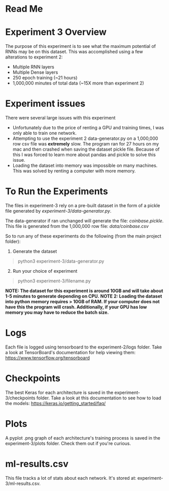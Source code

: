 # Read Me

# Experiment 3 Overview
The purpose of this experiment is to see what the maximum potential of RNNs may be on this dataset. This was accomplished using a few alterations to experiment 2:
- Multiple RNN layers
- Multiple Dense layers
- 250 epoch training (~21 hours)
- 1,000,000 minutes of total data (~15X more than experiment 2)

# Experiment issues
There were several large issues with this experiment
- Unfortunately due to the price of renting a GPU and training times, I was only able to train one network.
- Attempting to use the experiment 2 data-generator.py on a 1,000,000 row csv file was **extremely** slow. The program ran for 27 hours on my mac and then crashed when saving the dataset pickle file. Because of this I was forced to learn more about pandas and pickle to solve this issue.
- Loading the dataset into memory was impossible on many machines. This was solved by renting a computer with more memory.

# To Run the Experiments
The files in experiment-3 rely on a pre-built dataset in the form of a pickle file generated by *experiment-3/data-generator.py*.

The data-generator if ran unchanged will generate the file: *coinbase.pickle*. This file is generated from the 1,000,000 row file: *data/coinbase.csv*

So to run any of these experiments do the following (from the main project folder):
1. Generate the dataset 
> python3 experiment-3/data-generator.py
2. Run your choice of experiment
> python3 experiment-3/filename.py

**NOTE: The dataset for this experiment is around 10GB and will take about 1-5 minutes to generate depending on CPU.**
**NOTE 2: Loading the dataset into python memory requires > 10GB of RAM. If your computer does not have this the program will crash. Additionally, if your GPU has low memory you may have to reduce the batch size.**

# Logs
Each file is logged using tensorboard to the experiment-2/logs folder. 
Take a look at TensorBoard's documentation for help viewing them: https://www.tensorflow.org/tensorboard

# Checkpoints
The best Keras for each architecture is saved in the experiment-3/checkpoints folder.
Take a look at this documentation to see how to load the models: https://keras.io/getting_started/faq/

# Plots
A pyplot .png graph of each architecture's training process is saved in the experiment-3/plots folder. Check them out if you're curious.

# ml-results.csv
This file tracks a lot of stats about each network. It's stored at: experiment-3/ml-results.csv.